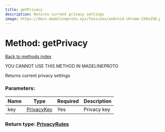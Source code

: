 ```yaml
---
title: getPrivacy
description: Returns current privacy settings
image: https://docs.madelineproto.xyz/favicons/android-chrome-256x256.png
---
```

# Method: getPrivacy  
[Back to methods index](index.md)


YOU CANNOT USE THIS METHOD IN MADELINEPROTO


Returns current privacy settings

### Parameters:

| Name     |    Type       | Required | Description |
|----------|---------------|----------|-------------|
|key|[PrivacyKey](../types/PrivacyKey.md) | Yes|Privacy key|


### Return type: [PrivacyRules](../types/PrivacyRules.md)

